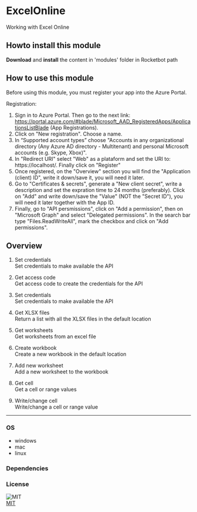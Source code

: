 



# ExcelOnline
  
Working with Excel Online  

## Howto install this module
  
__Download__ and __install__ the content in 'modules' folder in Rocketbot path  

## How to use this module

Before using this module, you must register your app into the Azure Portal.

Registration:

1. Sign in to Azure Portal. Then go to the next link: https://portal.azure.com/#blade/Microsoft_AAD_RegisteredApps/ApplicationsListBlade (App Registrations).
2. Click on "New registration". Choose a name.
3. In “Supported account types” choose "Accounts in any organizational directory (Any Azure AD directory - Multitenant) and personal Microsoft accounts (e.g. Skype, Xbox)".
4. In "Redirect URI" select "Web" as a plataform and set the URI to: https://localhost/. Finally click on "Register"
5. Once registered, on the "Overview" section you will find the "Application (client) ID", write it down/save it, you will need it later.
6. Go to "Certificates & secrets", generate a "New client secret", write a description and set the expration time to 24 months (preferably). Click on "Add" and write down/save the "Value" (NOT the "Secret ID"), you will need it later together with the App ID.
7. Finally, go to "API persmissions", click on "Add a permission", then on "Microsoft Graph" and select "Delegated permissions". In the search bar type "Files.ReadWriteAll", mark the checkbox and click on "Add permissions".

## Overview


1. Set credentials  
Set credentials to make available the API

2. Get access code  
Get access code to create the credentials for the API

3. Set credentials  
Set credentials to make available the API

4. Get XLSX files  
Return a list with all the XLSX files in the default location

5. Get worksheets  
Get worksheets from an excel file

6. Create workbook  
Create a new workbook in the default location

7. Add new worksheet  
Add a new worksheet to the workbook

8. Get cell  
Get a cell or range values

9. Write/change cell  
Write/change a cell or range value  

----
### OS

- windows
- mac
- linux

### Dependencies

### License
  
![MIT](https://camo.githubusercontent.com/107590fac8cbd65071396bb4d04040f76cde5bde/687474703a2f2f696d672e736869656c64732e696f2f3a6c6963656e73652d6d69742d626c75652e7376673f7374796c653d666c61742d737175617265)  
[MIT](http://opensource.org/licenses/mit-license.ph)
